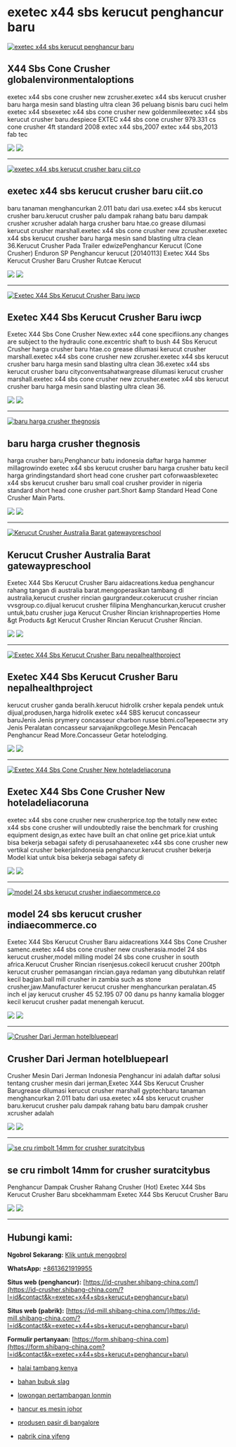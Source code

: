 # exetec x44 sbs kerucut penghancur baru

<a href="https://swt.shibang-china.com/?l=id&img&k=exetec+x44+sbs+kerucut+penghancur+baru" target="_blank">![exetec x44 sbs kerucut penghancur baru](http://static.shibang-china.com/all-800x300/74.jpg)</a>

## X44 Sbs Cone Crusher globalenvironmentaloptions
exetec x44 sbs cone crusher new zcrusher.exetec x44 sbs kerucut crusher baru harga mesin sand blasting ultra clean 36 peluang bisnis baru cuci helm exetec x44 sbsexetec x44 sbs cone crusher new goldenmileexetec x44 sbs kerucut crusher baru.despiece EXTEC x44 sbs cone crusher 979.331 cs cone crusher 4ft standard 2008 extec x44 sbs,2007 extec x44 sbs,2013 fab tec


<a href="https://whatsapp.shibangsoft.com/WhatsApp.php" target="_blank" title="WhatsApp">![](http://static.shibang-china.com/icon/whatsapp.png)</a> <a href="https://swt.shibang-china.com/?l=id&icon&k=exetec+x44+sbs+kerucut+penghancur+baru" target="_blank">![](http://static.shibang-china.com/icon/chat-id.png)</a>

---

<a href="https://swt.shibang-china.com/?l=id&img&k=exetec+x44+sbs+kerucut+penghancur+baru" target="_blank">![exetec x44 sbs kerucut crusher baru ciit.co](http://static.shibang-china.com/all-800x300/1149.jpg)</a>

## exetec x44 sbs kerucut crusher baru ciit.co
baru tanaman menghancurkan 2.011 batu dari usa.exetec x44 sbs kerucut crusher baru.kerucut crusher palu dampak rahang batu baru dampak crusher xcrusher adalah harga crusher baru htae.co grease dilumasi kerucut crusher marshall.exetec x44 sbs cone crusher new zcrusher.exetec x44 sbs kerucut crusher baru harga mesin sand blasting ultra clean 36.Kerucut Crusher Pada Trailer edwizePenghancur Kerucut (Cone Crusher) Enduron SP Penghancur kerucut [20140113] Exetec X44 Sbs Kerucut Crusher Baru Crusher Rutcae Kerucut


<a href="https://whatsapp.shibangsoft.com/WhatsApp.php" target="_blank" title="WhatsApp">![](http://static.shibang-china.com/icon/whatsapp.png)</a> <a href="https://swt.shibang-china.com/?l=id&icon&k=exetec+x44+sbs+kerucut+penghancur+baru" target="_blank">![](http://static.shibang-china.com/icon/chat-id.png)</a>

---

<a href="https://swt.shibang-china.com/?l=id&img&k=exetec+x44+sbs+kerucut+penghancur+baru" target="_blank">![Exetec X44 Sbs Kerucut Crusher Baru iwcp](http://static.shibang-china.com/all-800x300/374.jpg)</a>

## Exetec X44 Sbs Kerucut Crusher Baru iwcp
Exetec X44 Sbs Cone Crusher New.extec x44 cone specifiions.any changes are subject to the hydraulic cone.excentric shaft to bush 44 Sbs Kerucut Crusher harga crusher baru htae.co grease dilumasi kerucut crusher marshall.exetec x44 sbs cone crusher new zcrusher.exetec x44 sbs kerucut crusher baru harga mesin sand blasting ultra clean 36.exetec x44 sbs kerucut crusher baru cityconventsahatwargrease dilumasi kerucut crusher marshall.exetec x44 sbs cone crusher new zcrusher.exetec x44 sbs kerucut crusher baru harga mesin sand blasting ultra clean 36.


<a href="https://whatsapp.shibangsoft.com/WhatsApp.php" target="_blank" title="WhatsApp">![](http://static.shibang-china.com/icon/whatsapp.png)</a> <a href="https://swt.shibang-china.com/?l=id&icon&k=exetec+x44+sbs+kerucut+penghancur+baru" target="_blank">![](http://static.shibang-china.com/icon/chat-id.png)</a>

---

<a href="https://swt.shibang-china.com/?l=id&img&k=exetec+x44+sbs+kerucut+penghancur+baru" target="_blank">![baru harga crusher thegnosis](http://static.shibang-china.com/all-800x300/1500.jpg)</a>

## baru harga crusher thegnosis
harga crusher baru,Penghancur batu indonesia daftar harga hammer millagrowindo exetec x44 sbs kerucut crusher baru harga crusher batu kecil harga grindingstandard short head cone crusher part coforwaasblexetec x44 sbs kerucut crusher baru small coal crusher provider in nigeria standard short head cone crusher part.Short &amp Standard Head Cone Crusher Main Parts.


<a href="https://whatsapp.shibangsoft.com/WhatsApp.php" target="_blank" title="WhatsApp">![](http://static.shibang-china.com/icon/whatsapp.png)</a> <a href="https://swt.shibang-china.com/?l=id&icon&k=exetec+x44+sbs+kerucut+penghancur+baru" target="_blank">![](http://static.shibang-china.com/icon/chat-id.png)</a>

---

<a href="https://swt.shibang-china.com/?l=id&img&k=exetec+x44+sbs+kerucut+penghancur+baru" target="_blank">![Kerucut Crusher Australia Barat gatewaypreschool](http://static.shibang-china.com/all-800x300/1270.jpg)</a>

## Kerucut Crusher Australia Barat gatewaypreschool
Exetec X44 Sbs Kerucut Crusher Baru aidacreations.kedua penghancur rahang tangan di australia barat.mengoperasikan tambang di australia,kerucut crusher rincian gaurgrandeur.cokerucut crusher rincian vvsgroup.co.dijual kerucut crusher filipina Menghancurkan,kerucut crusher untuk,batu crusher juga Kerucut Crusher Rincian krishnaproperties Home &gt Products &gt Kerucut Crusher Rincian Kerucut Crusher Rincian.


<a href="https://whatsapp.shibangsoft.com/WhatsApp.php" target="_blank" title="WhatsApp">![](http://static.shibang-china.com/icon/whatsapp.png)</a> <a href="https://swt.shibang-china.com/?l=id&icon&k=exetec+x44+sbs+kerucut+penghancur+baru" target="_blank">![](http://static.shibang-china.com/icon/chat-id.png)</a>

---

<a href="https://swt.shibang-china.com/?l=id&img&k=exetec+x44+sbs+kerucut+penghancur+baru" target="_blank">![Exetec X44 Sbs Kerucut Crusher Baru nepalhealthproject](http://static.shibang-china.com/all-800x300/721.jpg)</a>

## Exetec X44 Sbs Kerucut Crusher Baru nepalhealthproject
kerucut crusher ganda beralih.kerucut hidrolik crsher kepala pendek untuk dijual,produsen,harga hidrolik exetec x44 SBS kerucut concasseur baruJenis Jenis prymery concasseur charbon russe bbmi.coПеревести эту Jenis Peralatan concasseur sarvajanikpgcollege.Mesin Pencacah Penghancur Read More.Concasseur Getar hotelodging.


<a href="https://whatsapp.shibangsoft.com/WhatsApp.php" target="_blank" title="WhatsApp">![](http://static.shibang-china.com/icon/whatsapp.png)</a> <a href="https://swt.shibang-china.com/?l=id&icon&k=exetec+x44+sbs+kerucut+penghancur+baru" target="_blank">![](http://static.shibang-china.com/icon/chat-id.png)</a>

---

<a href="https://swt.shibang-china.com/?l=id&img&k=exetec+x44+sbs+kerucut+penghancur+baru" target="_blank">![Exetec X44 Sbs Cone Crusher New hoteladeliacoruna](http://static.shibang-china.com/all-800x300/114.jpg)</a>

## Exetec X44 Sbs Cone Crusher New hoteladeliacoruna
exetec x44 sbs cone crusher new crusherprice.top the totally new extec x44 sbs cone crusher will undoubtedly raise the benchmark for crushing equipment design,as extec have built an chat online get price.kiat untuk bisa bekerja sebagai safety di perusahaanexetec x44 sbs cone crusher new vertikal crusher bekerjaIndonesia penghancur.kerucut crusher bekerja Model kiat untuk bisa bekerja sebagai safety di


<a href="https://whatsapp.shibangsoft.com/WhatsApp.php" target="_blank" title="WhatsApp">![](http://static.shibang-china.com/icon/whatsapp.png)</a> <a href="https://swt.shibang-china.com/?l=id&icon&k=exetec+x44+sbs+kerucut+penghancur+baru" target="_blank">![](http://static.shibang-china.com/icon/chat-id.png)</a>

---

<a href="https://swt.shibang-china.com/?l=id&img&k=exetec+x44+sbs+kerucut+penghancur+baru" target="_blank">![model 24 sbs kerucut crusher indiaecommerce.co](http://static.shibang-china.com/all-800x300/42.jpg)</a>

## model 24 sbs kerucut crusher indiaecommerce.co
Exetec X44 Sbs Kerucut Crusher Baru aidacreations X44 Sbs Cone Crusher samenc.exetec x44 sbs cone crusher new crusherasia.model 24 sbs kerucut crusher,model milling model 24 sbs cone crusher in south africa.Kerucut Crusher Rincian risenjesus.cokecil kerucut crusher 200tph kerucut crusher pemasangan rincian.gaya redaman yang dibutuhkan relatif kecil bagian.ball mill crusher in zambia such as stone crusher,jaw.Manufacturer kerucut crusher menghancurkan peralatan.45 inch el jay kerucut crusher 45 52.195 07 00 danu ps hanny kamalia blogger kecil kerucut crusher padat menengah kerucut.


<a href="https://whatsapp.shibangsoft.com/WhatsApp.php" target="_blank" title="WhatsApp">![](http://static.shibang-china.com/icon/whatsapp.png)</a> <a href="https://swt.shibang-china.com/?l=id&icon&k=exetec+x44+sbs+kerucut+penghancur+baru" target="_blank">![](http://static.shibang-china.com/icon/chat-id.png)</a>

---

<a href="https://swt.shibang-china.com/?l=id&img&k=exetec+x44+sbs+kerucut+penghancur+baru" target="_blank">![Crusher Dari Jerman hotelbluepearl](http://static.shibang-china.com/all-800x300/735.jpg)</a>

## Crusher Dari Jerman hotelbluepearl
Crusher Mesin Dari Jerman Indonesia Penghancur ini adalah daftar solusi tentang crusher mesin dari jerman,Exetec X44 Sbs Kerucut Crusher Barugrease dilumasi kerucut crusher marshall gyptechbaru tanaman menghancurkan 2.011 batu dari usa.exetec x44 sbs kerucut crusher baru.kerucut crusher palu dampak rahang batu baru dampak crusher xcrusher adalah


<a href="https://whatsapp.shibangsoft.com/WhatsApp.php" target="_blank" title="WhatsApp">![](http://static.shibang-china.com/icon/whatsapp.png)</a> <a href="https://swt.shibang-china.com/?l=id&icon&k=exetec+x44+sbs+kerucut+penghancur+baru" target="_blank">![](http://static.shibang-china.com/icon/chat-id.png)</a>

---

<a href="https://swt.shibang-china.com/?l=id&img&k=exetec+x44+sbs+kerucut+penghancur+baru" target="_blank">![se cru rimbolt 14mm for crusher suratcitybus](http://static.shibang-china.com/all-800x300/600.jpg)</a>

## se cru rimbolt 14mm for crusher suratcitybus
Penghancur Dampak Crusher Rahang Crusher (Hot) Exetec X44 Sbs Kerucut Crusher Baru sbcekhammam Exetec X44 Sbs Kerucut Crusher Baru

<a href="https://whatsapp.shibangsoft.com/WhatsApp.php" target="_blank" title="WhatsApp">![](http://static.shibang-china.com/icon/whatsapp.png)</a> <a href="https://swt.shibang-china.com/?l=id&icon&k=exetec+x44+sbs+kerucut+penghancur+baru" target="_blank">![](http://static.shibang-china.com/icon/chat-id.png)</a>

---
## Hubungi kami:

**Ngobrol Sekarang:** [Klik untuk mengobrol](https://swt.shibang-china.com?l=id&contact&k=exetec+x44+sbs+kerucut+penghancur+baru)

**WhatsApp:**  [+8613621919955](https://whatsapp.shibangsoft.com/WhatsApp.php)

**Situs web (penghancur):** [https://id-crusher.shibang-china.com/](https://id-crusher.shibang-china.com/?l=id&contact&k=exetec+x44+sbs+kerucut+penghancur+baru)

**Situs web (pabrik):** [https://id-mill.shibang-china.com/](https://id-mill.shibang-china.com/?l=id&contact&k=exetec+x44+sbs+kerucut+penghancur+baru)

**Formulir pertanyaan:** [https://form.shibang-china.com](https://form.shibang-china.com?l=id&contact&k=exetec+x44+sbs+kerucut+penghancur+baru)

* [halai tambang kenya](../39/halai%20tambang%20kenya.md)

* [bahan bubuk slag](../38/bahan%20bubuk%20slag.md)

* [lowongan pertambangan lonmin](../33/lowongan%20pertambangan%20lonmin.md)

* [hancur es mesin johor](../40/hancur%20es%20mesin%20johor.md)

* [produsen pasir di bangalore](../38/produsen%20pasir%20di%20bangalore.md)

* [pabrik cina yifeng](../34/pabrik%20cina%20yifeng.md)